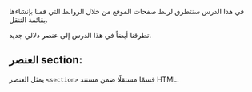 في هذا الدرس سنتطرق لربط صفحات الموقع من خلال الروابط التي قمنا بإنشاءها بقائمة التنقل.

تطرقنا أيضاً في هذا الدرس إلى عنصر دلالي جديد.

## العنصر section:

يمثل العنصر `<section>` قسمًا مستقلًا ضمن مستند HTML.